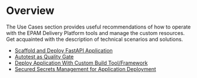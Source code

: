 # Overview

The Use Cases section provides useful recommendations of how to operate with the EPAM Delivery Platform tools and manage the custom resources. Get acquainted with the description of technical scenarios and solutions.

* [Scaffold and Deploy FastAPI Application](application-scaffolding.md)
* [Autotest as Quality Gate](autotest-as-quality-gate.md)
* [Deploy Application With Custom Build Tool/Framework](tekton-custom-pipelines.md)
* [Secured Secrets Management for Application Deployment](external-secrets.md)
